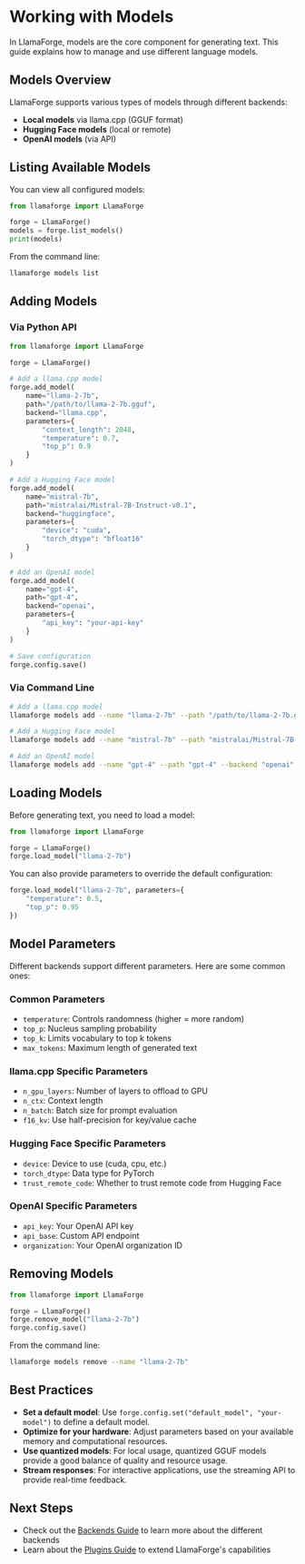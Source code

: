 # Working with Models

In LlamaForge, models are the core component for generating text. This guide explains how to manage and use different language models.

## Models Overview

LlamaForge supports various types of models through different backends:

- **Local models** via llama.cpp (GGUF format)
- **Hugging Face models** (local or remote)
- **OpenAI models** (via API)

## Listing Available Models

You can view all configured models:

```python
from llamaforge import LlamaForge

forge = LlamaForge()
models = forge.list_models()
print(models)
```

From the command line:

```bash
llamaforge models list
```

## Adding Models

### Via Python API

```python
from llamaforge import LlamaForge

forge = LlamaForge()

# Add a llama.cpp model
forge.add_model(
    name="llama-2-7b", 
    path="/path/to/llama-2-7b.gguf", 
    backend="llama.cpp",
    parameters={
        "context_length": 2048,
        "temperature": 0.7,
        "top_p": 0.9
    }
)

# Add a Hugging Face model
forge.add_model(
    name="mistral-7b", 
    path="mistralai/Mistral-7B-Instruct-v0.1", 
    backend="huggingface",
    parameters={
        "device": "cuda",
        "torch_dtype": "bfloat16"
    }
)

# Add an OpenAI model
forge.add_model(
    name="gpt-4", 
    path="gpt-4", 
    backend="openai",
    parameters={
        "api_key": "your-api-key"
    }
)

# Save configuration
forge.config.save()
```

### Via Command Line

```bash
# Add a llama.cpp model
llamaforge models add --name "llama-2-7b" --path "/path/to/llama-2-7b.gguf" --backend "llama.cpp"

# Add a Hugging Face model
llamaforge models add --name "mistral-7b" --path "mistralai/Mistral-7B-Instruct-v0.1" --backend "huggingface"

# Add an OpenAI model
llamaforge models add --name "gpt-4" --path "gpt-4" --backend "openai" --param "api_key=your-api-key"
```

## Loading Models

Before generating text, you need to load a model:

```python
from llamaforge import LlamaForge

forge = LlamaForge()
forge.load_model("llama-2-7b")
```

You can also provide parameters to override the default configuration:

```python
forge.load_model("llama-2-7b", parameters={
    "temperature": 0.5,
    "top_p": 0.95
})
```

## Model Parameters

Different backends support different parameters. Here are some common ones:

### Common Parameters

- `temperature`: Controls randomness (higher = more random)
- `top_p`: Nucleus sampling probability
- `top_k`: Limits vocabulary to top k tokens
- `max_tokens`: Maximum length of generated text

### llama.cpp Specific Parameters

- `n_gpu_layers`: Number of layers to offload to GPU
- `n_ctx`: Context length
- `n_batch`: Batch size for prompt evaluation
- `f16_kv`: Use half-precision for key/value cache

### Hugging Face Specific Parameters

- `device`: Device to use (cuda, cpu, etc.)
- `torch_dtype`: Data type for PyTorch
- `trust_remote_code`: Whether to trust remote code from Hugging Face

### OpenAI Specific Parameters

- `api_key`: Your OpenAI API key
- `api_base`: Custom API endpoint
- `organization`: Your OpenAI organization ID

## Removing Models

```python
from llamaforge import LlamaForge

forge = LlamaForge()
forge.remove_model("llama-2-7b")
forge.config.save()
```

From the command line:

```bash
llamaforge models remove --name "llama-2-7b"
```

## Best Practices

- **Set a default model**: Use `forge.config.set("default_model", "your-model")` to define a default model.
- **Optimize for your hardware**: Adjust parameters based on your available memory and computational resources.
- **Use quantized models**: For local usage, quantized GGUF models provide a good balance of quality and resource usage.
- **Stream responses**: For interactive applications, use the streaming API to provide real-time feedback.

## Next Steps

- Check out the [Backends Guide](backends.md) to learn more about the different backends
- Learn about the [Plugins Guide](plugins.md) to extend LlamaForge's capabilities 